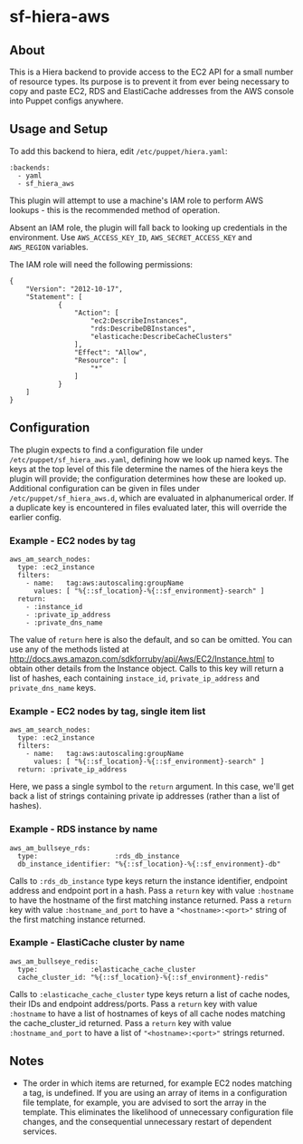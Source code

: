 # sf-hiera-aws

## About

This is a Hiera backend to provide access to the EC2 API for a small number of resource types. Its purpose is to prevent it from ever being necessary to copy and paste EC2, RDS and ElastiCache addresses from the AWS console into Puppet configs anywhere.

## Usage and Setup

To add this backend to hiera, edit `/etc/puppet/hiera.yaml`:

```
:backends:
  - yaml
  - sf_hiera_aws
```

This plugin will attempt to use a machine's IAM role to perform AWS lookups - this is the recommended method of operation. 

Absent an IAM role, the plugin will fall back to looking up credentials in the environment. Use `AWS_ACCESS_KEY_ID`, `AWS_SECRET_ACCESS_KEY` and `AWS_REGION` variables.

The IAM role will need the following permissions:

```
{
    "Version": "2012-10-17",
    "Statement": [
            {
                "Action": [
                    "ec2:DescribeInstances",
                    "rds:DescribeDBInstances",
                    "elasticache:DescribeCacheClusters"
                ],
                "Effect": "Allow",
                "Resource": [
                    "*"
                ]
            }
    ]
}
```

## Configuration

The plugin expects to find a configuration file under `/etc/puppet/sf_hiera_aws.yaml`, defining how we look up named keys.  The keys at the top level of this file determine the names of the hiera keys the plugin will provide; the configuration determines how these are looked up.
Additional configuration can be given in files under `/etc/puppet/sf_hiera_aws.d`, which are evaluated in alphanumerical order. If a duplicate key is encountered in files evaluated later, this will override the earlier config.

### Example - EC2 nodes by tag

```
aws_am_search_nodes:
  type: :ec2_instance
  filters:
    - name:   tag:aws:autoscaling:groupName
      values: [ "%{::sf_location}-%{::sf_environment}-search" ]
  return:
    - :instance_id
    - :private_ip_address
    - :private_dns_name
```

The value of `return` here is also the default, and so can be omitted. You can use any of the methods listed at http://docs.aws.amazon.com/sdkforruby/api/Aws/EC2/Instance.html to obtain other details from the Instance object.  Calls to this key will return a list of hashes, each containing `instace_id`, `private_ip_address` and `private_dns_name` keys.

### Example - EC2 nodes by tag, single item list

```
aws_am_search_nodes:
  type: :ec2_instance
  filters:
    - name:   tag:aws:autoscaling:groupName
      values: [ "%{::sf_location}-%{::sf_environment}-search" ]
  return: :private_ip_address
```

Here, we pass a single symbol to the `return` argument.  In this case, we'll get back a list of strings containing private ip addresses (rather than a list of hashes).



### Example - RDS instance by name

```
aws_am_bullseye_rds:
  type:                   :rds_db_instance
  db_instance_identifier: "%{::sf_location}-%{::sf_environment}-db"
```

Calls to `:rds_db_instance` type keys return the instance identifier, endpoint address and endpoint port in a hash.
Pass a `return` key with value `:hostname` to have the hostname of the first matching instance returned.
Pass a `return` key with value `:hostname_and_port` to have a `"<hostname>:<port>"` string of the first matching instance returned.

### Example - ElastiCache cluster by name

```
aws_am_bullseye_redis:
  type:             :elasticache_cache_cluster
  cache_cluster_id: "%{::sf_location}-%{::sf_environment}-redis"
```

Calls to `:elasticache_cache_cluster` type keys return a list of cache nodes, their IDs and endpoint address/ports.
Pass a `return` key with value `:hostname` to have a list of hostnames of keys of all cache nodes matching the cache_cluster_id returned.
Pass a `return` key with value `:hostname_and_port` to have a list of `"<hostname>:<port>"` strings returned.

## Notes

* The order in which items are returned, for example EC2 nodes matching a tag, is undefined. If you are using an array of items in a configuration file template, for example, you are advised to sort the array in the template. This eliminates the likelihood of unnecessary configuration file changes, and the consequential unnecessary restart of dependent services.
